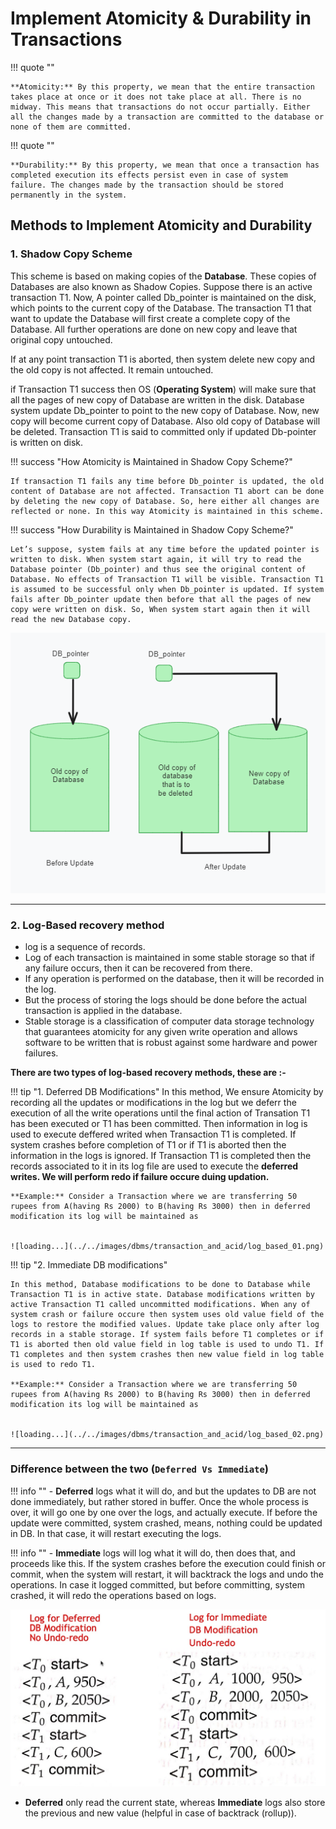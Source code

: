 # Implement Atomicity & Durability in Transactions


!!! quote ""

    **Atomicity:** By this property, we mean that the entire transaction takes place at once or it does not take place at all. There is no midway. This means that transactions do not occur partially. Either all the changes made by a transaction are committed to the database or none of them are committed.



!!! quote ""

    **Durability:** By this property, we mean that once a transaction has completed execution its effects persist even in case of system failure. The changes made by the transaction should be stored permanently in the system.



## Methods to Implement Atomicity and Durability


### 1. Shadow Copy Scheme

This scheme is based on making copies of the **Database**. These copies of Databases are also known as Shadow Copies. Suppose there is an active transaction T1. Now, A pointer called Db_pointer is maintained on the disk, which points to the current copy of the Database. The transaction T1 that want to update the Database will first create a complete copy of the Database. All further operations are done on new copy and leave that original copy untouched.

If at any point transaction T1 is aborted, then system delete new copy and the old copy is not affected. It remain untouched.

if Transaction T1 success then OS (**Operating System**) will make sure that all the pages of new copy of Database are written in the disk. Database system update Db_pointer to point to the new copy of Database. Now, new copy will become current copy of Database. Also old copy of Database will be deleted. Transaction T1 is said to committed only if updated Db-pointer is written on disk.

!!! success "How Atomicity is Maintained in Shadow Copy Scheme?"

    If transaction T1 fails any time before Db_pointer is updated, the old content of Database are not affected. Transaction T1 abort can be done by deleting the new copy of Database. So, here either all changes are reflected or none. In this way Atomicity is maintained in this scheme.


!!! success "How Durability is Maintained in Shadow Copy Scheme?"

    Let’s suppose, system fails at any time before the updated pointer is written to disk. When system start again, it will try to read the Database pointer (Db_pointer) and thus see the original content of Database. No effects of Transaction T1 will be visible. Transaction T1 is assumed to be successful only when Db_pointer is updated. If system fails after Db_pointer update then before that all the pages of new copy were written on disk. So, When system start again then it will read the new Database copy.


![loading...](../../images/dbms/transaction_and_acid/shadow%20copy%20scheme.png)



---

### 2. Log-Based recovery method


* log is a sequence of records.
* Log of each transaction is maintained in some stable storage so that if any failure occurs, then it can be recovered from there.
* If any operation is performed on the database, then it will be recorded in the log.
* But the process of storing the logs should be done before the actual transaction is applied in the database.
* Stable storage is a classification of computer data storage technology that guarantees atomicity for any given write operation and allows software to be written that is robust against some hardware and power failures.



**There are two types of log-based recovery methods, these are :-**


!!! tip "1. Deferred DB Modifications"
    In this method, We ensure Atomicity by recording all the updates or modifications in the log but we deferr the execution of all the write operations until the final action of Transation T1 has been executed or T1 has been committed. Then information in log is used to execute deffered writed when Transaction T1 is completed. If system crashes before completion of T1 or if T1 is aborted then the information in the logs is ignored. If Transaction T1 is completed then the records associated to it in its log file are used to execute the **deferred writes. We will perform redo if failure occure duing updation.**

    **Example:** Consider a Transaction where we are transferring 50 rupees from A(having Rs 2000) to B(having Rs 3000) then in deferred modification its log will be maintained as


    ![loading...](../../images/dbms/transaction_and_acid/log_based_01.png)





!!! tip "2. Immediate DB modifications"

    In this method, Database modifications to be done to Database while Transaction T1 is in active state. Database modifications written by active Transaction T1 called uncommitted modifications. When any of system crash or failure occure then system uses old value field of the logs to restore the modified values. Update take place only after log records in a stable storage. If system fails before T1 completes or if T1 is aborted then old value field in log table is used to undo T1. If T1 completes and then system crashes then new value field in log table is used to redo T1.

    **Example:** Consider a Transaction where we are transferring 50 rupees from A(having Rs 2000) to B(having Rs 3000) then in deferred modification its log will be maintained as


    ![loading...](../../images/dbms/transaction_and_acid/log_based_02.png)



---

### Difference between the two (`Deferred Vs Immediate`)

!!! info ""
    - **Deferred** logs what it will do, and but the updates to DB are not done immediately, but rather stored in buffer. Once the whole process is over, it will go one by one over the logs, and actually execute. If before the update were committed, system crashed, means, nothing could be updated in DB. In that case, it will restart executing the logs.


!!! info ""
    - **Immediate** logs will log what it will do, then does that, and proceeds like this. If the system crashes before the execution could finish or commit, when the system will restart, it will backtrack the logs and undo the operations. In case it logged committed, but before committing, system crashed, it will redo the operations based on logs.



![loading...](../../images/dbms/transaction_and_acid/log-db-modification.jpg)



- **Deferred** only read the current state, whereas **Immediate** logs also store the previous and new value (helpful in case of backtrack (rollup)).
